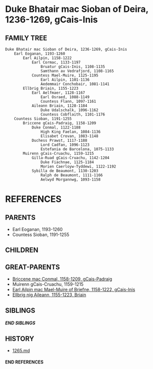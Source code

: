 # Duke Bhatair mac Sioban of Deira, 1236-1269, gCais-Inis

## FAMILY TREE

```
Duke Bhatair mac Sioban of Deira, 1236-1269, gCais-Inis
    Earl Eoganan, 1193-1260
        Earl Ailpin, 1158-1222
            Earl Cormac, 1133-1197
                Bruatur gCais-Inis, 1108-1135
                Samthann av Vedrafjord, 1108-1165
            Countess Mael-Muire, 1125-1195
                Earl Ailpin, 1101-1136
                Aedemmair Conchobair, 1081-1141 
        Ellbrig Briain, 1155-1223
            Earl Aelfmaer, 1128-1167
                Earl Osraed, 1088-1149
                Countess Flann, 1097-1161
            Aileann Briain, 1128-1184
                Duke Udalschalk, 1096-1162
                Countess Cobflaith, 1101-1176
    Countess Sioban, 1191-1255
        Briccene gCais-Padraig, 1158-1209
            Duke Conmal, 1122-1188
                High King Faelan, 1084-1136
                Elisabet Crovan, 1083-1148
            Duchess Prawst, 1117-1188
                Lord Cadfan, 1096-1123
                Estefania de Barcelona, 1075-1133
        Muirenn gCais-Cruachu, 1159-1215
            Gilla-Ruad gCais-Cruachu, 1142-1204    
                Duke Fiachnae, 1125-1184
                Morien Caerloyw-Tyddewi, 1122-1192 
            Sybilla de Beaumont, 1130-1203
                Ralph de Beaumont, 1111-1166
                Aelwyd Morgannwg, 1093-1158
```


# REFERENCES

## PARENTS 
* Earl Eoganan, 1193-1260
* Countess Sioban, 1191-1255

## CHILDREN 


## GREAT-PARENTS 
* [Briccene mac Conmal, 1158-1209, gCais-Padraig](p/briccene_mac_conmal_1158.md)
* Muirenn gCais-Cruachu, 1159-1215
* [Earl Ailpin mac Mael-Muire of Briefne, 1158-1222, gCais-Inis](p/ailpin_mac_mael-muire_1158.md)
* [Ellbrig nig Aileann, 1155-1223, Briain](p/ellbrig_nig_aileann_1155.md)

## SIBLINGS

##### END SIBLINGS  
## HISTORY
* [1265.md](../h/1265.md)

#### END REFERENCES
